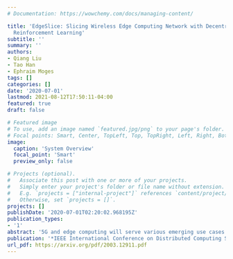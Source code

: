 ```yaml
---
# Documentation: https://wowchemy.com/docs/managing-content/

title: 'EdgeSlice: Slicing Wireless Edge Computing Network with Decentralized Deep
  Reinforcement Learning'
subtitle: ''
summary: ''
authors:
- Qiang Liu
- Tao Han
- Ephraim Moges
tags: []
categories: []
date: '2020-07-01'
lastmod: 2021-08-12T17:50:11-04:00
featured: true
draft: false

# Featured image
# To use, add an image named `featured.jpg/png` to your page's folder.
# Focal points: Smart, Center, TopLeft, Top, TopRight, Left, Right, BottomLeft, Bottom, BottomRight.
image:
  caption: 'System Overview'
  focal_point: 'Smart'
  preview_only: false

# Projects (optional).
#   Associate this post with one or more of your projects.
#   Simply enter your project's folder or file name without extension.
#   E.g. `projects = ["internal-project"]` references `content/project/deep-learning/index.md`.
#   Otherwise, set `projects = []`.
projects: []
publishDate: '2020-07-01T02:20:02.968195Z'
publication_types:
- '1'
abstract: '5G and edge computing will serve various emerging use cases that have diverse requirements of multiple resources, e.g., radio, transportation, and computing. Network slicing is a promising technology for creating virtual networks that can be customized according to the requirements of different use cases. Provisioning network slices requires end-to-end resource orchestration which is challenging. In this paper, we design a decentralized resource orchestration system named EdgeSlice for dynamic end-to-end network slicing. EdgeSlice introduces a new decentralized deep reinforcement learning (D-DRL) method to efficiently orchestrate end-to-end resources. D-DRL is composed of a performance coordinator and multiple orchestration agents. The performance coordinator manages the resource orchestration policies in all the orchestration agents to ensure the service level agreement (SLA) of network slices. The orchestration agent learns the resource demands of network slices and orchestrates the resource allocation accordingly to optimize the performance of the slices under the constrained networking and computing resources. We design radio, transport and computing manager to enable dynamic configuration of end-to-end resources at runtime. We implement EdgeSlice on a prototype of the end-to-end wireless edge computing network with OpenAirInterface LTE network, OpenDayLight SDN switches, and CUDA GPU platform. The performance of EdgeSlice is evaluated through both experiments and trace-driven simulations. The evaluation results show that EdgeSlice achieves much improvement as compared to baseline in terms of performance, scalability, compatibility.'
publication: '*IEEE International Conference on Distributed Computing Systems (ICDCS)*'
url_pdf: https://arxiv.org/pdf/2003.12911.pdf
---
```

